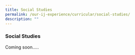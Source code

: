 ```yaml
---
title: Social Studies
permalink: /our-ij-experience/curricular/social-studies/
description: ""
---
```

### Social Studies

Coming soon.....